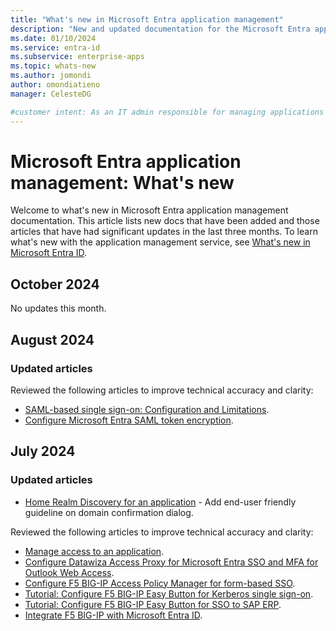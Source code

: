 ```yaml
---
title: "What's new in Microsoft Entra application management"
description: "New and updated documentation for the Microsoft Entra application management."
ms.date: 01/10/2024
ms.service: entra-id
ms.subservice: enterprise-apps
ms.topic: whats-new
ms.author: jomondi
author: omondiatieno
manager: CelesteDG

#customer intent: As an IT admin responsible for managing applications in Microsoft Entra ID, I want to stay updated on new documentation and significant updates, so that I can effectively manage and troubleshoot application-related issues in the platform.
---
```


# Microsoft Entra application management: What's new

Welcome to what's new in Microsoft Entra application management documentation. This article lists new docs that have been added and those articles that have had significant updates in the last three months. To learn what's new with the application management service, see [What's new in Microsoft Entra ID](~/fundamentals/whats-new.md).

## October 2024

No updates this month.

## August 2024

### Updated articles

Reviewed the following articles to improve technical accuracy and clarity:

- [SAML-based single sign-on: Configuration and Limitations](migrate-adfs-saml-based-sso.md).
- [Configure Microsoft Entra SAML token encryption](howto-saml-token-encryption.md).

## July 2024

### Updated articles

- [Home Realm Discovery for an application](home-realm-discovery-policy.md) - Add end-user friendly guideline on domain confirmation dialog.

Reviewed the following articles to improve technical accuracy and clarity:

- [Manage access to an application](what-is-access-management.md).
- [Configure Datawiza Access Proxy for Microsoft Entra SSO and MFA for Outlook Web Access](datawiza-sso-mfa-to-owa.md).
- [Configure F5 BIG-IP Access Policy Manager for form-based SSO](f5-big-ip-forms-advanced.md).
- [Tutorial: Configure F5 BIG-IP Easy Button for Kerberos single sign-on](f5-big-ip-kerberos-easy-button.md).
- [Tutorial: Configure F5 BIG-IP Easy Button for SSO to SAP ERP](f5-big-ip-sap-erp-easy-button.md).
- [Integrate F5 BIG-IP with Microsoft Entra ID](f5-integration.md).
